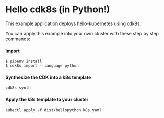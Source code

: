# Hello cdk8s (in Python!)

This example application deploys [hello-kubernetes](https://github.com/paulbouwer/hello-kubernetes) using cdk8s.

You can apply this example into your own cluster with these step by step commands:

#### Import

```console
$ pipenv install
$ cdk8s import --language python
```

#### Synthesize the CDK into a k8s template
```console
cdk8s synth
```

#### Apply the k8s template to your cluster
```console
kubectl apply -f dist/hellopython.k8s.yaml
```
